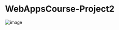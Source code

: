 # WebAppsCourse-Project2

![image](https://user-images.githubusercontent.com/73385791/112719849-28186900-8f0c-11eb-9ab5-8b87fb6aa4f8.png)
